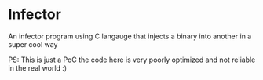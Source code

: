 # Infector
An infector program using C langauge that injects a binary into another in a super cool way 

PS: This is just a PoC the code here is very poorly optimized and not reliable in the real world :)
